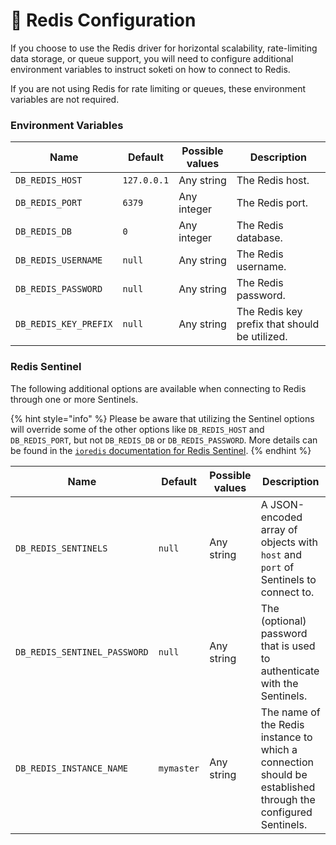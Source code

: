 # 🧠 Redis Configuration

If you choose to use the Redis driver for horizontal scalability, rate-limiting data storage, or queue support, you will need to configure additional environment variables to instruct soketi on how to connect to Redis.

If you are not using Redis for rate limiting or queues, these environment variables are not required.

### Environment Variables

| Name                  | Default     | Possible values | Description                                   |
| --------------------- | ----------- | --------------- | --------------------------------------------- |
| `DB_REDIS_HOST`       | `127.0.0.1` | Any string      | The Redis host.                               |
| `DB_REDIS_PORT`       | `6379`      | Any integer     | The Redis port.                               |
| `DB_REDIS_DB`         | `0`         | Any integer     | The Redis database.                           |
| `DB_REDIS_USERNAME`   | `null`      | Any string      | The Redis username.                           |
| `DB_REDIS_PASSWORD`   | `null`      | Any string      | The Redis password.                           |
| `DB_REDIS_KEY_PREFIX` | `null`      | Any string      | The Redis key prefix that should be utilized. |

### Redis Sentinel

The following additional options are available when connecting to Redis through one or more Sentinels.

{% hint style="info" %}
Please be aware that utilizing the Sentinel options will override some of the other options like `DB_REDIS_HOST` and `DB_REDIS_PORT`, but not `DB_REDIS_DB` or `DB_REDIS_PASSWORD`. More details can be found in the [`ioredis` documentation for Redis Sentinel](https://github.com/luin/ioredis#sentinel).
{% endhint %}

| Name                         | Default    | Possible values | Description                                                                                                  |
| ---------------------------- | ---------- | --------------- | ------------------------------------------------------------------------------------------------------------ |
| `DB_REDIS_SENTINELS`         | `null`     | Any string      | A JSON-encoded array of objects with `host` and `port` of Sentinels to connect to.                           |
| `DB_REDIS_SENTINEL_PASSWORD` | `null`     | Any string      | The (optional) password that is used to authenticate with the Sentinels.                                     |
| `DB_REDIS_INSTANCE_NAME`     | `mymaster` | Any string      | The name of the Redis instance to which a connection should be established through the configured Sentinels. |

